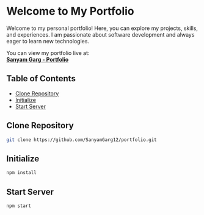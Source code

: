 # Welcome to My Portfolio

Welcome to my personal portfolio! Here, you can explore my projects, skills, and experiences. I am passionate about software development and always eager to learn new technologies.

You can view my portfolio live at:  
[**Sanyam Garg - Portfolio**](https://sanyamgarg12.github.io/portfolio/)

## Table of Contents
- [Clone Repository](#clone-repository)
- [Initialize](#initialize)
- [Start Server](#start-server)

## Clone Repository
```bash
git clone https://github.com/SanyamGarg12/portfolio.git
```

## Initialize
```bash
npm install
```

## Start Server
```bash
npm start
``` 